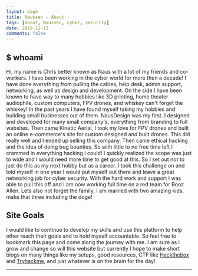 ```yaml
---
layout: page
title: Naussec - About -
tags: [about, Naussec, cyber, security]
date: 2019-12-13
comments: false
---
```

    

## $ whoami

Hi, my name is Chris better known as Naus with a lot of my friends and co-workers. I have been working in the cyber world for more then a decade! I have done everything from pulling the cables, help desk, admin support, networking, as well as design and development. On the side I have been known to have way to many hobbies like 3D printing, home theater audiophile, custom computers, FPV drones, and whiskey can't forget the whiskey! In the past years I have found myself taking my hobbies and building small businesses out of them. NausDesign was my first. I designed and developed for many small company's, everything from branding to full websites. Then came Kinetic Aerial, I took my love for FPV drones and built an online e-commerce's site for custom designed and built drones. This did really well and I ended up selling this company. Then came ethical hacking and the idea of doing bug bounties. So with little to no free time left I crammed in everything hacking I could! I quickly realized the scope was just to wide and I would need more time to get good at this. So I set out not to just do this as my next hobby but as a career. I took this challenge on and told myself in one year I would put myself out there and leave a great networking job for cyber security. With the hard work and support I was able to pull this off and I am now working full time on a red team for Booz Allen. Lets also not forget the family, I am married with two amazing kids, make that three including the doge!


## Site Goals

I would like to continue to develop my skills and use this platform to help other reach their goals and to hold myself accountable. So feel free to bookmark this page and come along the journey with me. I am sure as I grow and change so will this website but currently I hope to make short blogs on many things like my setups, good resources, CTF like [Hackthebox](https://www.hackthebox.eu "HTB Homepage") and [Tryhackme](https://tryhackme.com "THM Homepage"), and just whatever is on the brain for the day!


<hr class="hr-line"> 
